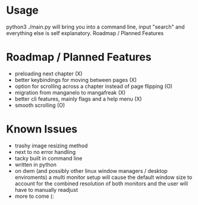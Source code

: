 # Usage

python3 ./main.py will bring you into a command line, input "search" and everything else is self explanatory.
Roadmap / Planned Features
#
# Roadmap / Planned Features

  - preloading next chapter (X)
  - better keybindings for moving between pages (X)
  - option for scrolling across a chapter instead of page flipping (O)
  - migration from manganelo to mangafreak (X)
  - better cli features, mainly flags and a help menu (X)
  - smooth scrolling (O)
#

# Known Issues

  - trashy image resizing method
  - next to no error handling
  - tacky built in command line
  - written in python
  - on dwm (and possibly other linux window managers / desktop enviroments) a multi monitor setup will cause the default window size to account for the combined resolution of both monitors and the user will have to manually readjust
  - more to come (:
#
